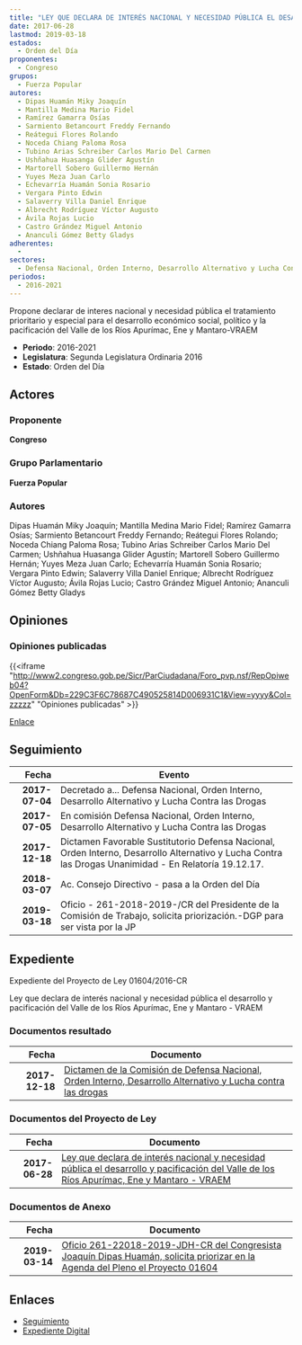 ```yaml
---
title: "LEY QUE DECLARA DE INTERÉS NACIONAL Y NECESIDAD PÚBLICA EL DESARROLLO Y PACIFICACIÓN DEL VALLE DE LOS RÍOS APURÍMAC, ENE Y MANTARO-VRAEM"
date: 2017-06-28
lastmod: 2019-03-18
estados: 
  - Orden del Día
proponentes: 
  - Congreso
grupos: 
  - Fuerza Popular
autores: 
  - Dipas Huamán Miky Joaquín
  - Mantilla Medina Mario Fidel
  - Ramírez Gamarra Osías
  - Sarmiento Betancourt Freddy Fernando
  - Reátegui Flores Rolando
  - Noceda Chiang Paloma Rosa
  - Tubino Arias Schreiber Carlos Mario Del Carmen
  - Ushñahua Huasanga Glider Agustín
  - Martorell Sobero Guillermo Hernán
  - Yuyes Meza Juan Carlo
  - Echevarría Huamán Sonia Rosario
  - Vergara Pinto Edwin
  - Salaverry Villa Daniel Enrique
  - Albrecht Rodríguez Víctor Augusto
  - Ávila Rojas Lucio
  - Castro Grández Miguel Antonio
  - Ananculi Gómez Betty Gladys
adherentes: 
  - 
sectores: 
  - Defensa Nacional, Orden Interno, Desarrollo Alternativo y Lucha Contra las Drogas
periodos: 
  - 2016-2021
---
```


Propone declarar de interes nacional y necesidad pública el tratamiento prioritario y especial para el desarrollo económico social, político y la pacificación del Valle de los Ríos Apurímac, Ene y Mantaro-VRAEM

- **Periodo**: 2016-2021
- **Legislatura**: Segunda Legislatura Ordinaria 2016
- **Estado**: Orden del Día

## Actores

### Proponente

**Congreso**

### Grupo Parlamentario

**Fuerza Popular**

### Autores

Dipas Huamán Miky Joaquín; Mantilla Medina Mario Fidel; Ramírez Gamarra Osías; Sarmiento Betancourt Freddy Fernando; Reátegui Flores Rolando; Noceda Chiang Paloma Rosa; Tubino Arias Schreiber Carlos Mario Del Carmen; Ushñahua Huasanga Glider Agustín; Martorell Sobero Guillermo Hernán; Yuyes Meza Juan Carlo; Echevarría Huamán Sonia Rosario; Vergara Pinto Edwin; Salaverry Villa Daniel Enrique; Albrecht Rodríguez Víctor Augusto; Ávila Rojas Lucio; Castro Grández Miguel Antonio; Ananculi Gómez Betty Gladys


## Opiniones

### Opiniones publicadas

{{<iframe "http://www2.congreso.gob.pe/Sicr/ParCiudadana/Foro_pvp.nsf/RepOpiweb04?OpenForm&Db=229C3F6C78687C490525814D006931C1&View=yyyy&Col=zzzzz" "Opiniones publicadas" >}}

[Enlace](http://www2.congreso.gob.pe/Sicr/ParCiudadana/Foro_pvp.nsf/RepOpiweb04?OpenForm&Db=229C3F6C78687C490525814D006931C1&View=yyyy&Col=zzzzz)

## Seguimiento

| Fecha | Evento |
|------:|--------|
| **2017-07-04** | Decretado a... Defensa Nacional, Orden Interno, Desarrollo Alternativo y Lucha Contra las Drogas|
| **2017-07-05** | En comisión Defensa Nacional, Orden Interno, Desarrollo Alternativo y Lucha Contra las Drogas|
| **2017-12-18** | Dictamen Favorable Sustitutorio Defensa Nacional, Orden Interno, Desarrollo Alternativo y Lucha Contra las Drogas Unanimidad - En Relatoría 19.12.17.|
| **2018-03-07** | Ac. Consejo Directivo - pasa a la Orden del Día|
| **2019-03-18** | Oficio - 261-2018-2019-/CR del Presidente de la Comisión de Trabajo, solicita priorización.-DGP para ser vista por la JP|


## Expediente

Expediente del Proyecto de Ley 01604/2016-CR

Ley que declara de interés nacional y necesidad pública el desarrollo y pacificación del Valle de los Ríos Apurímac, Ene y Mantaro - VRAEM


### Documentos resultado

| Fecha | Documento |
|------:|--------|
| **2017-12-18** | [Dictamen de la Comisión de Defensa Nacional, Orden Interno, Desarrollo Alternativo y Lucha contra las drogas](http://www.leyes.congreso.gob.pe/Documentos/2016_2021/Dictamenes/Proyectos_de_Ley/01604DC07MAY20171218.pdf) |

### Documentos del Proyecto de Ley

| Fecha | Documento |
|------:|--------|
| **2017-06-28** | [Ley que declara de interés nacional y necesidad pública el desarrollo y pacificación del Valle de los Ríos Apurímac, Ene y Mantaro - VRAEM](http://www.leyes.congreso.gob.pe/Documentos/2016_2021/Proyectos_de_Ley_y_de_Resoluciones_Legislativas/PL0160420170628.pdf) |

### Documentos de Anexo

| Fecha | Documento |
|------:|--------|
| **2019-03-14** | [Oficio 261-22018-2019-JDH-CR del Congresista Joaquín Dipas Huamán, solicita priorizar en la Agenda del Pleno el Proyecto 01604](http://www.leyes.congreso.gob.pe/Documentos/2016_2021/Oficios/Congresistas/OFICIO-261-2018-2019-JDH-CR.pdf) |

## Enlaces 

- [Seguimiento](http://www2.congreso.gob.pe/Sicr/TraDocEstProc/CLProLey2016.nsf/f7fff46988ca05b1052578e100829cc7/54a751d2777646e60525814e0002a922?OpenDocument)
- [Expediente Digital](http://www2.congreso.gob.pehttp://www2.congreso.gob.pe/Sicr/TraDocEstProc/CLProLey2016.nsf/f7fff46988ca05b1052578e100829cc7/54a751d2777646e60525814e0002a922?OpenDocument&Click=05257FB7005EB655.eb71d0cf91d8294e05256cdf006b5706/$Body/0.1C6C)
